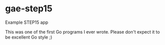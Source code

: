# gae-step15
Example STEP15 app

This was one of the first Go programs I ever wrote. Please don't expect it to be excellent Go style ;)
